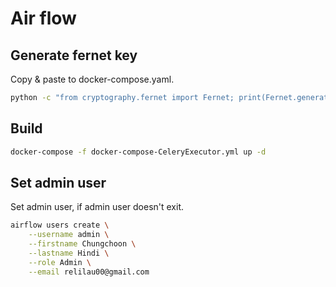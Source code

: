 # Air flow
## Generate fernet key
Copy & paste to docker-compose.yaml.

```sh
python -c "from cryptography.fernet import Fernet; print(Fernet.generate_key().decode())"
```
## Build
```sh
docker-compose -f docker-compose-CeleryExecutor.yml up -d
```
## Set admin user
Set admin user, if admin user doesn't exit.

```sh
airflow users create \
    --username admin \
    --firstname Chungchoon \
    --lastname Hindi \
    --role Admin \
    --email relilau00@gmail.com
```